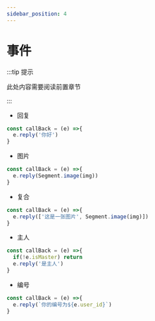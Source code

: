 ```yaml
---
sidebar_position: 4
---
```


# 事件

:::tip 提示

此处内容需要阅读前置章节

:::


- 回复

```ts
const callBack = (e) =>{
  e.reply('你好')
}
```

- 图片

```ts
const callBack = (e) =>{
  e.reply(Segment.image(img))
}
```

- 复合


```ts
const callBack = (e) =>{
  e.reply(['这是一张图片', Segment.image(img)])
}
```


- 主人

```ts
const callBack = (e) =>{
  if(!e.isMaster) return 
  e.reply('是主人')
}
```

- 编号

```ts
const callBack = (e) =>{
  e.reply(`你的编号为${e.user_id}`)
}

```